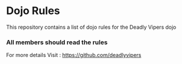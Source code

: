 Dojo Rules
==========

This repository contains a list of dojo rules for the Deadly Vipers dojo

### All members should read the rules

For more details Visit : https://github.com/deadlyvipers


